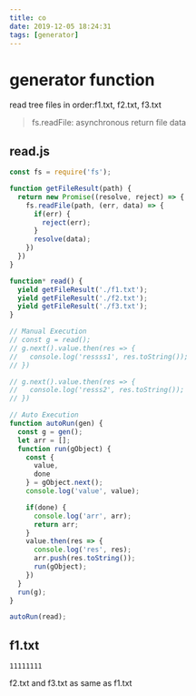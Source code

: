 ```yaml
---
title: co
date: 2019-12-05 18:24:31
tags: [generator]
---
```


# generator function 

read tree files in order:f1.txt, f2.txt, f3.txt 

> fs.readFile: asynchronous return file data

## read.js
```javascript
const fs = require('fs');

function getFileResult(path) {
  return new Promise((resolve, reject) => {
    fs.readFile(path, (err, data) => {
      if(err) {
        reject(err);
      }
      resolve(data);
    })
  })
}

function* read() {
  yield getFileResult('./f1.txt');
  yield getFileResult('./f2.txt');
  yield getFileResult('./f3.txt');
}

// Manual Execution
// const g = read();
// g.next().value.then(res => {
//   console.log('ressss1', res.toString());
// })

// g.next().value.then(res => {
//   console.log('resss2', res.toString());
// })

// Auto Execution
function autoRun(gen) {
  const g = gen();
  let arr = [];
  function run(gObject) {
    const {
      value,
      done
    } = gObject.next();
    console.log('value', value);

    if(done) {
      console.log('arr', arr);
      return arr;
    }
    value.then(res => {
      console.log('res', res);
      arr.push(res.toString());
      run(gObject);
    })
  }
  run(g);
}

autoRun(read);

```

## f1.txt
```
11111111
```

f2.txt and f3.txt as same as f1.txt